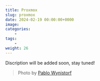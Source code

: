 ```yaml
---
title: Proxmox
slug: proxmox
date: 2024-02-19 00:00:00+0000
image: 
categories:
    - 
tags:
    - 
weight: 26
---
```

Discription will be added soon, stay tuned!

> Photo by [Pablo Wynistorf](https://www.pablo.one)
